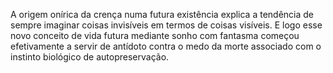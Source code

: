 ﻿A origem onírica da crença numa futura existência explica a tendência de sempre imaginar coisas invisíveis em termos de coisas visíveis. E logo esse novo conceito de vida futura mediante sonho com fantasma começou efetivamente a servir de antídoto contra o medo da morte associado com o instinto biológico de autopreservação. 
